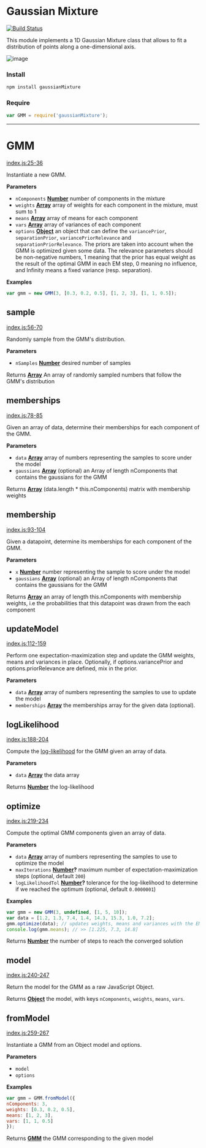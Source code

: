 # Gaussian Mixture
[![Build Status](https://travis-ci.org/benjamintd/gaussian-mixture.svg?branch=master)](https://travis-ci.org/benjamintd/gaussian-mixture)

This module implements a 1D Gaussian Mixture class that allows to fit a distribution of points along a one-dimensional axis.

![image](https://cloud.githubusercontent.com/assets/11202803/24563389/f6f0f35a-1602-11e7-9276-216fa41bb84e.png)


### Install
```sh
npm install gaussianMixture
```

### Require
```js
var GMM = require('gaussianMixture');
```

----------------
<!-- Generated by documentation.js. Update this documentation by updating the source code. -->

# GMM

[index.js:25-36](https://github.com/benjamintd/gaussian-mixture/blob/0d4e990bd0b561e80b19920d999d6cbac0763ff8/index.js#L25-L36 "Source code on GitHub")

Instantiate a new GMM.

**Parameters**

-   `nComponents` **[Number](https://developer.mozilla.org/en-US/docs/Web/JavaScript/Reference/Global_Objects/Number)** number of components in the mixture
-   `weights` **[Array](https://developer.mozilla.org/en-US/docs/Web/JavaScript/Reference/Global_Objects/Array)** array of weights for each component in the mixture, must sum to 1
-   `means` **[Array](https://developer.mozilla.org/en-US/docs/Web/JavaScript/Reference/Global_Objects/Array)** array of means for each component
-   `vars` **[Array](https://developer.mozilla.org/en-US/docs/Web/JavaScript/Reference/Global_Objects/Array)** array of variances of each component
-   `options` **[Object](https://developer.mozilla.org/en-US/docs/Web/JavaScript/Reference/Global_Objects/Object)** an object that can define the `variancePrior`, `separationPrior`, `variancePriorRelevance` and `separationPriorRelevance`.
    The priors are taken into account when the GMM is optimized given some data. The relevance parameters should be non-negative numbers,
    1 meaning that the prior has equal weight as the result of the optimal GMM in each EM step, 0 meaning no influence, and Infinity means a fixed variance (resp. separation).

**Examples**

```javascript
var gmm = new GMM(3, [0.3, 0.2, 0.5], [1, 2, 3], [1, 1, 0.5]);
```

## sample

[index.js:56-70](https://github.com/benjamintd/gaussian-mixture/blob/0d4e990bd0b561e80b19920d999d6cbac0763ff8/index.js#L56-L70 "Source code on GitHub")

Randomly sample from the GMM's distribution.

**Parameters**

-   `nSamples` **[Number](https://developer.mozilla.org/en-US/docs/Web/JavaScript/Reference/Global_Objects/Number)** desired number of samples

Returns **[Array](https://developer.mozilla.org/en-US/docs/Web/JavaScript/Reference/Global_Objects/Array)** An array of randomly sampled numbers that follow the GMM's distribution

## memberships

[index.js:78-85](https://github.com/benjamintd/gaussian-mixture/blob/0d4e990bd0b561e80b19920d999d6cbac0763ff8/index.js#L78-L85 "Source code on GitHub")

Given an array of data, determine their memberships for each component of the GMM.

**Parameters**

-   `data` **[Array](https://developer.mozilla.org/en-US/docs/Web/JavaScript/Reference/Global_Objects/Array)** array of numbers representing the samples to score under the model
-   `gaussians` **[Array](https://developer.mozilla.org/en-US/docs/Web/JavaScript/Reference/Global_Objects/Array)** (optional) an Array of length nComponents that contains the gaussians for the GMM

Returns **[Array](https://developer.mozilla.org/en-US/docs/Web/JavaScript/Reference/Global_Objects/Array)** (data.length \* this.nComponents) matrix with membership weights

## membership

[index.js:93-104](https://github.com/benjamintd/gaussian-mixture/blob/0d4e990bd0b561e80b19920d999d6cbac0763ff8/index.js#L93-L104 "Source code on GitHub")

Given a datapoint, determine its memberships for each component of the GMM.

**Parameters**

-   `x` **[Number](https://developer.mozilla.org/en-US/docs/Web/JavaScript/Reference/Global_Objects/Number)** number representing the sample to score under the model
-   `gaussians` **[Array](https://developer.mozilla.org/en-US/docs/Web/JavaScript/Reference/Global_Objects/Array)** (optional) an Array of length nComponents that contains the gaussians for the GMM

Returns **[Array](https://developer.mozilla.org/en-US/docs/Web/JavaScript/Reference/Global_Objects/Array)** an array of length this.nComponents with membership weights, i.e the probabilities that this datapoint was drawn from the each component

## updateModel

[index.js:112-159](https://github.com/benjamintd/gaussian-mixture/blob/0d4e990bd0b561e80b19920d999d6cbac0763ff8/index.js#L112-L159 "Source code on GitHub")

Perform one expectation-maximization step and update the GMM weights, means and variances in place.
Optionally, if options.variancePrior and options.priorRelevance are defined, mix in the prior.

**Parameters**

-   `data` **[Array](https://developer.mozilla.org/en-US/docs/Web/JavaScript/Reference/Global_Objects/Array)** array of numbers representing the samples to use to update the model
-   `memberships` **[Array](https://developer.mozilla.org/en-US/docs/Web/JavaScript/Reference/Global_Objects/Array)** the memberships array for the given data (optional).

## logLikelihood

[index.js:188-204](https://github.com/benjamintd/gaussian-mixture/blob/0d4e990bd0b561e80b19920d999d6cbac0763ff8/index.js#L188-L204 "Source code on GitHub")

Compute the [log-likelihood](https://en.wikipedia.org/wiki/Likelihood_function#Log-likelihood) for the GMM given an array of data.

**Parameters**

-   `data` **[Array](https://developer.mozilla.org/en-US/docs/Web/JavaScript/Reference/Global_Objects/Array)** the data array

Returns **[Number](https://developer.mozilla.org/en-US/docs/Web/JavaScript/Reference/Global_Objects/Number)** the log-likelihood

## optimize

[index.js:219-234](https://github.com/benjamintd/gaussian-mixture/blob/0d4e990bd0b561e80b19920d999d6cbac0763ff8/index.js#L219-L234 "Source code on GitHub")

Compute the optimal GMM components given an array of data.

**Parameters**

-   `data` **[Array](https://developer.mozilla.org/en-US/docs/Web/JavaScript/Reference/Global_Objects/Array)** array of numbers representing the samples to use to optimize the model
-   `maxIterations` **[Number](https://developer.mozilla.org/en-US/docs/Web/JavaScript/Reference/Global_Objects/Number)?** maximum number of expectation-maximization steps (optional, default `200`)
-   `logLikelihoodTol` **[Number](https://developer.mozilla.org/en-US/docs/Web/JavaScript/Reference/Global_Objects/Number)?** tolerance for the log-likelihood
    to determine if we reached the optimum (optional, default `0.0000001`)

**Examples**

```javascript
var gmm = new GMM(3, undefined, [1, 5, 10]);
var data = [1.2, 1.3, 7.4, 1.4, 14.3, 15.3, 1.0, 7.2];
gmm.optimize(data); // updates weights, means and variances with the EM algorithm given the data.
console.log(gmm.means); // >> [1.225, 7.3, 14.8]
```

Returns **[Number](https://developer.mozilla.org/en-US/docs/Web/JavaScript/Reference/Global_Objects/Number)** the number of steps to reach the converged solution

## model

[index.js:240-247](https://github.com/benjamintd/gaussian-mixture/blob/0d4e990bd0b561e80b19920d999d6cbac0763ff8/index.js#L240-L247 "Source code on GitHub")

Return the model for the GMM as a raw JavaScript Object.

Returns **[Object](https://developer.mozilla.org/en-US/docs/Web/JavaScript/Reference/Global_Objects/Object)** the model, with keys `nComponents`, `weights`, `means`, `vars`.

## fromModel

[index.js:259-267](https://github.com/benjamintd/gaussian-mixture/blob/0d4e990bd0b561e80b19920d999d6cbac0763ff8/index.js#L259-L267 "Source code on GitHub")

Instantiate a GMM from an Object model and options.

**Parameters**

-   `model`  
-   `options`  

**Examples**

```javascript
var gmm = GMM.fromModel({
nComponents: 3,
weights: [0.3, 0.2, 0.5],
means: [1, 2, 3],
vars: [1, 1, 0.5]
});
```

Returns **[GMM](#gmm)** the GMM corresponding to the given model
